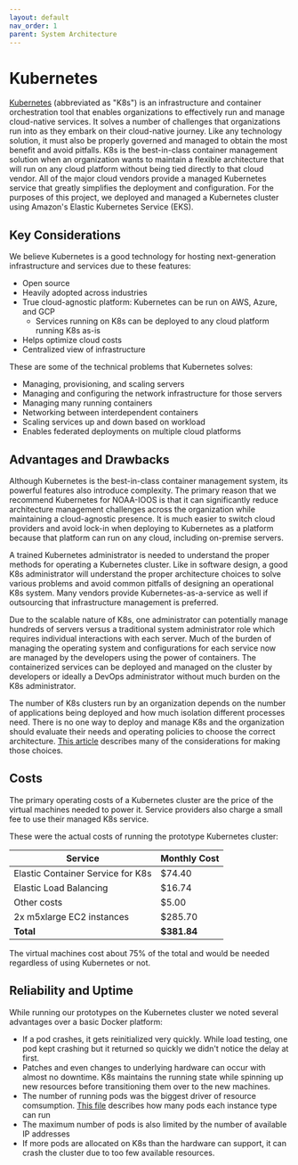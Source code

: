 ```yaml
---
layout: default
nav_order: 1
parent: System Architecture
---
```


# Kubernetes

[Kubernetes](https://kubernetes.io/) (abbreviated as "K8s") is an infrastructure and container orchestration tool that enables organizations to effectively run and manage cloud-native services. It solves a number of challenges that organizations run into as they embark on their cloud-native journey. Like any technology solution, it must also be properly governed and managed to obtain the most benefit and avoid pitfalls. K8s is the best-in-class container management solution when an organization wants to maintain a flexible architecture that will run on any cloud platform without being tied directly to that cloud vendor. All of the major cloud vendors provide a managed Kubernetes service that greatly simplifies the deployment and configuration. For the purposes of this project, we deployed and managed a Kubernetes cluster using Amazon's Elastic Kubernetes Service (EKS).

## Key Considerations

We believe Kubernetes is a good technology for hosting next-generation infrastructure and services due to these features:

- Open source
- Heavily adopted across industries
- True cloud-agnostic platform: Kubernetes can be run on AWS, Azure, and GCP
  - Services running on K8s can be deployed to any cloud platform running K8s as-is
- Helps optimize cloud costs
- Centralized view of infrastructure

These are some of the technical problems that Kubernetes solves:

- Managing, provisioning, and scaling servers
- Managing and configuring the network infrastructure for those servers
- Managing many running containers
- Networking between interdependent containers
- Scaling services up and down based on workload
- Enables federated deployments on multiple cloud platforms

## Advantages and Drawbacks

Although Kubernetes is the best-in-class container management system, its powerful features also introduce complexity. The primary reason that we recommend Kubernetes for NOAA-IOOS is that it can significantly reduce architecture management challenges across the organization while maintaining a cloud-agnostic presence. It is much easier to switch cloud providers and avoid lock-in when deploying to Kubernetes as a platform because that platform can run on any cloud, including on-premise servers.

A trained Kubernetes administrator is needed to understand the proper methods for operating a Kubernetes cluster. Like in software design, a good K8s administrator will understand the proper architecture choices to solve various problems and avoid common pitfalls of designing an operational K8s system. Many vendors provide Kubernetes-as-a-service as well if outsourcing that infrastructure management is preferred.

Due to the scalable nature of K8s, one administrator can potentially manage hundreds of servers versus a traditional system administrator role which requires individual interactions with each server. Much of the burden of managing the operating system and configurations for each service now are managed by the developers using the power of containers. The containerized services can be deployed and managed on the cluster by developers or ideally a DevOps administrator without much burden on the K8s administrator. 

The number of K8s clusters run by an organization depends on the number of applications being deployed and how much isolation different processes need. There is no one way to deploy and manage K8s and the organization should evaluate their needs and operating policies to choose the correct architecture. [This article](https://learnk8s.io/how-many-clusters) describes many of the considerations for making those choices.

## Costs

The primary operating costs of a Kubernetes cluster are the price of the virtual machines needed to power it. Service providers also charge a small fee to use their managed K8s service.

These were the actual costs of running the prototype Kubernetes cluster:

| Service | Monthly Cost |
| ------- | ------------ |
| Elastic Container Service for K8s | $74.40 |
| Elastic Load Balancing | $16.74 |
| Other costs | $5.00 |
| 2x m5xlarge EC2 instances | $285.70 | 
| **Total** | **$381.84** |

The virtual machines cost about 75% of the total and would be needed regardless of using Kubernetes or not.

## Reliability and Uptime

While running our prototypes on the Kubernetes cluster we noted several advantages over a basic Docker platform:

- If a pod crashes, it gets reinitialized very quickly. While load testing, one pod kept crashing but it returned so quickly we didn't notice the delay at first.
- Patches and even changes to underlying hardware can occur with almost no downtime. K8s maintains the running state while spinning up new resources before transitioning them over to the new machines.
- The number of running pods was the biggest driver of resource comsumption. [This file](https://github.com/awslabs/amazon-eks-ami/blob/master/files/eni-max-pods.txt) describes how many pods each instance type can run
- The maximum number of pods is also limited by the number of available IP addresses
- If more pods are allocated on K8s than the hardware can support, it can crash the cluster due to too few available resources.